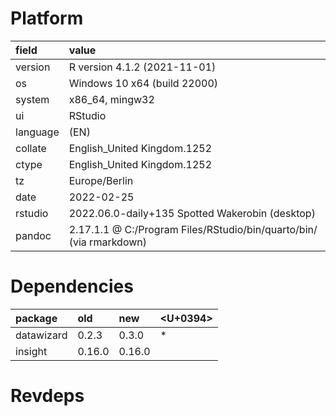 # Platform

|field    |value                                                               |
|:--------|:-------------------------------------------------------------------|
|version  |R version 4.1.2 (2021-11-01)                                        |
|os       |Windows 10 x64 (build 22000)                                        |
|system   |x86_64, mingw32                                                     |
|ui       |RStudio                                                             |
|language |(EN)                                                                |
|collate  |English_United Kingdom.1252                                         |
|ctype    |English_United Kingdom.1252                                         |
|tz       |Europe/Berlin                                                       |
|date     |2022-02-25                                                          |
|rstudio  |2022.06.0-daily+135 Spotted Wakerobin (desktop)                     |
|pandoc   |2.17.1.1 @ C:/Program Files/RStudio/bin/quarto/bin/ (via rmarkdown) |

# Dependencies

|package    |old    |new    |<U+0394>  |
|:----------|:------|:------|:--|
|datawizard |0.2.3  |0.3.0  |*  |
|insight    |0.16.0 |0.16.0 |   |

# Revdeps

